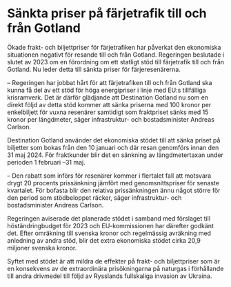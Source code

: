 # Sänkta priser på färjetrafik till och från Gotland

Ökade frakt- och biljettpriser för färjetrafiken har påverkat den ekonomiska situationen negativt för resande till och från Gotland. Regeringen beslutade i slutet av 2023 om en förordning om ett statligt stöd till färjetrafik till och från Gotland. Nu leder detta till sänkta priser för färjeresenärerna.

– Regeringen har jobbat hårt för att färjetrafiken till och från Gotland ska kunna få del av ett stöd för höga energipriser i linje med EU:s tillfälliga krisramverk. Det är därför glädjande att Destination Gotland nu som en direkt följd av detta stöd kommer att sänka priserna med 100 kronor per enkelbiljett för vuxna resenärer samtidigt som fraktpriset sänks med 15 kronor per längdmeter, säger infrastruktur- och bostadsminister Andreas Carlson.

Destination Gotland använder det ekonomiska stödet till att sänka priset på biljetter som bokas från den 10 januari och där resan genomförs innan den 31 maj 2024. För fraktkunder blir det en sänkning av längdmetertaxan under perioden 1 februari –31 maj.

– Den rabatt som införs för resenärer kommer i flertalet fall att motsvara drygt 20 procents prissänkning jämfört med genomsnittspriser för senaste kvartalet. För bofasta blir den relativa prissänkningen ännu något större för den period som stödbeloppet räcker, säger infrastruktur- och bostadsminister Andreas Carlson.

Regeringen aviserade det planerade stödet i samband med förslaget till höständringbudget för 2023 och EU-kommissionen har därefter godkänt det. Efter omräkning till svenska kronor och regelmässig avräkning med anledning av andra stöd, blir det extra ekonomiska stödet cirka 20,9 miljoner svenska kronor.

Syftet med stödet är att mildra de effekter på frakt- och biljettpriser som är en konsekvens av de extraordinära prisökningarna på naturgas i förhållande till andra drivmedel till följd av Rysslands fullskaliga invasion av Ukraina.
